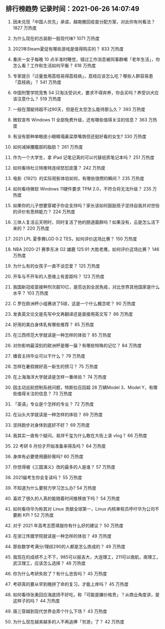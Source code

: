 
## 排行榜趋势 记录时间：2021-06-26 14:07:49
  
  1. 因未兑现「中国人优先」承诺，越南撤回疫苗分配方案，对此你有何看法？ 1827 万热度
    
  2. 为什么现在的古装剧一股现代味? 1071 万热度
    
  3. 2021年Steam夏促有哪些游戏是值得购买的？ 833 万热度
    
  4. 重庆一女子每晚 10 点半准时睡觉，错过工作消息被同事群嘲「老年生活」，你怎么看？工作和生活如何平衡？ 618 万热度
    
  5. 专家提示「过量食用荔枝易得荔枝病」，荔枝应该怎么吃？哪些人群容易患「荔枝病」？ 541 万热度
    
  6. 中国刑警学院竞售 54 只淘汰受训犬，要求不得弃养，你会买吗？养受训犬应该注意什么？ 519 万热度
    
  7. 一般在潜艇待超不过90天，但是在太空怎么能待那么久？ 393 万热度
    
  8. 微软宣布 Windows 11 全部免费升级，还有哪些值得关注的信息？ 363 万热度
    
  9. 有没有那种单眼皮小眼睛塌鼻梁厚嘴唇但还挺好看的女生? 330 万热度
    
  10. 如何减掉腰腹部的脂肪？ 261 万热度
    
  11. 作为一个大学生，拿 iPad 记笔记真的可以代替纸质笔记本吗？ 251 万热度
    
  12. 如何看待杜兰特推特连续怒怼皮蓬？ 242 万热度
    
  13. 电影《1921》的实际观影体验如何，有哪些很燃的瞬间？ 235 万热度
    
  14. 如何看待微软 Windows 11硬件要求 TPM 2.0，不符合将无法升级？ 235 万热度
    
  15. 如果你的儿子想要穿裙子你会支持吗？家长该如何鼓励孩子坚持自我并对世俗的评价有思辨能力？ 224 万热度
    
  16. 三体人复活云天明时，同时复活了他的肠道菌群吗？如果没有，云是怎么活下来的？ 220 万热度
    
  17. 2021 LPL 夏季赛LGD 0:2 TES，如何评价这场比赛？ 150 万热度
    
  18. NBA 2020-21 赛季东决 G2 雄鹿 125:91 大胜老鹰，如何评价这场比赛？ 146 万热度
    
  19. 为什么有的女孩子一直不谈恋爱？ 125 万热度
    
  20. 开车与不开车的人思维上有差距吗？ 123 万热度
    
  21. 我国新冠疫苗接种剂次超10亿，是否达到全民免疫，对比世界其他国家是什么水平？ 103 万热度
    
  22. C 罗在欧洲杯小组赛进了5球，这是一个什么概念呢？ 90 万热度
    
  23. 发表英文论文是先写中文再翻译还是直接用英文写？ 86 万热度
    
  24. 好用的美白身体乳有哪些推荐？ 85 万热度
    
  25. 在江西师范大学就读是一种怎样的体验？ 85 万热度
    
  26. 对你影响最深刻的欧洲杯是哪一届？有哪些特殊的记忆？ 84 万热度
    
  27. 播音主持毕业可以干什么？ 79 万热度
    
  28. 怎样在暑假做好高一新生的预习？ 75 万热度
    
  29. 在上海海洋大学就读是怎样一番体验？ 74 万热度
    
  30. 因主动巡航控制系统问题，特斯拉召回超 28 万辆Model 3、Model Y，有哪些值得关注的信息？ 73 万热度
    
  31. 「英语」专业是个怎样的专业？ 72 万热度
    
  32. 在汕头大学就读是一种怎样的体验？ 69 万热度
    
  33. 坚持跑步对身体到底好不好？ 69 万热度
    
  34. 我其实一直有个疑问，易烊千玺为什么敢在大街上录 vlog？ 66 万热度
    
  35. 22 考研 6 月份才开始准备来得及吗？ 64 万热度
    
  36. 身体有必要使用磨砂膏吗? 60 万热度
    
  37. 你觉得被《三国演义》改的最多的人是谁？ 57 万热度
    
  38. 2021届考生你会复读吗？ 55 万热度
    
  39. 不知道为什么要努力学习怎么办? 54 万热度
    
  40. 喜欢了很久的人真的能随着时间推移放下吗？ 54 万热度
    
  41. 如何看待华为称其对 Linux 贡献全球第一，Linux 内核审核员呼吁华为公司不要刷 KPI ? 52 万热度
    
  42. 对于 2021 年高考志愿填报你有什么好的建议？ 50 万热度
    
  43. 在浙江传媒学院就读是一种怎样的体验？ 49 万热度
    
  44. 那些数学考满分/理综290的人都是怎么炼成的？ 49 万热度
    
  45. 我现在的成绩不上不下，985可以报吉大，大连理工，211可以南航，南理工，武汉理工，应该怎么选择？ 48 万热度
    
  46. 你为什么考研失败了？有什么忠告吗？ 45 万热度
    
  47. 考研真的要从早到晚拼了命的复习，才能上岸吗？ 45 万热度
    
  48. 如何看待张勇回应海底捞不好吃，称「可能是嫌价格贵」？从商业角度讲，是这样子的吗？ 44 万热度
    
  49. 唐三穿越到现代世界会弄个什么下场？ 43 万热度
    
  50. 为什么现在越来越多的人不再追捧「穷游」了？ 42 万热度
    